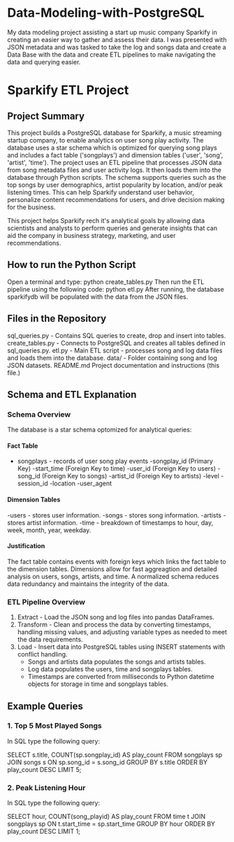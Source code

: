 # Data-Modeling-with-PostgreSQL
My data modeling project assisting a start up music company Sparkify in creating an easier way to gather and assess their data. I was presented with JSON metadata and was tasked to take the log and songs data and create a Data Base with the data and create ETL pipelines to make navigating the data and querying easier. 
# Sparkify ETL Project

## Project Summary

This project builds a PostgreSQL database for Sparkify, a music streaming startup company, to enable analytics on user song play activity. The database uses a star schema which is optimized for querying song plays and includes a fact table ('songplays') and dimension tables ('user', 'song', 'artist', 'time'). The project uses an ETL pipeline that processes JSON data from song metadata files and user activity logs. It then loads them into the database through Python scripts. The schema supports queries such as the top songs by user demographics, artist popularity by location, and/or peak listening times. This can help Sparkify understand user behavior, personalize content recommendations for users, and drive decision making for the business.

This project helps Sparkify rech it's analytical goals by allowing data scientists and analysts to perform queries and generate insights that can aid the company in business strategy, marketing, and user recommendations.

## How to run the Python Script

Open a terminal and type:
python create_tables.py
Then run the ETL pipeline using the following code:
python etl.py
After running, the database sparkifydb will be populated with the data from the JSON files.

## Files in the Repository

sql_queries.py - Contains SQL queries to create, drop and insert into tables.
create_tables.py - Connects to PostgreSQL and creates all tables defined in sql_queries.py.
etl.py - Main ETL script - processes song and log data files and loads them into the database.
data/ - Folder containing song and log JSON datasets.
README.md Project documentation and instructions (this file.)

## Schema and ETL Explanation

### Schema Overview

The database is a star schema optomized for analytical queries:

#### Fact Table

- songplays - records of user song play events
    -songplay_id (Primary Key)
    -start_time (Foreign Key to time)
    -user_id (Foreign Key to users)
    -song_id (Foreign Key to songs)
    -artist_id (Foreign Key to artists)
    -level
    -session_id
    -location
    -user_agent
    
#### Dimension Tables

-users - stores user information.
-songs - stores song information.
-artists - stores artist information.
-time - breakdown of timestamps to hour, day, week, month, year, weekday.

#### Justification

The fact table contains events with foreign keys which links the fact table to the dimension tables. Dimensions allow for fast aggreagtion and detailed analysis on users, songs, artists, and time. A normalized schema reduces data redundancy and maintains the integrity of the data.

### ETL Pipeline Overview

1. Extract - Load the JSON song and log files into pandas DataFrames.
2. Transform - Clean and process the data by converting timestamps, handling missing values, and adjusting variable types as needed to meet the data requirements.
3. Load - Insert data into PostgreSQL tables using INSERT statements with conflict handling.
    - Songs and artists data populates the songs and artists tables.
    - Log data populates the users, time and songplays tables.
    - Timestamps are converted from milliseconds to Python datetime objects for storage in time and songplays tables.
    
## Example Queries

### 1. Top 5 Most Played Songs

In SQL type the following query:

SELECT s.title, COUNT(sp.songplay_id) AS play_count
FROM songplays sp
JOIN songs s ON sp.song_id = s.song_id
GROUP BY s.title
ORDER BY play_count DESC
LIMIT 5;

### 2. Peak Listening Hour

In SQL type the following query:

SELECT hour, COUNT(song_playid) AS play_count
FROM time t
JOIN songplays sp ON t.start_time = sp.start_time
GROUP BY hour
ORDER BY play_count DESC
LIMIT 1;
